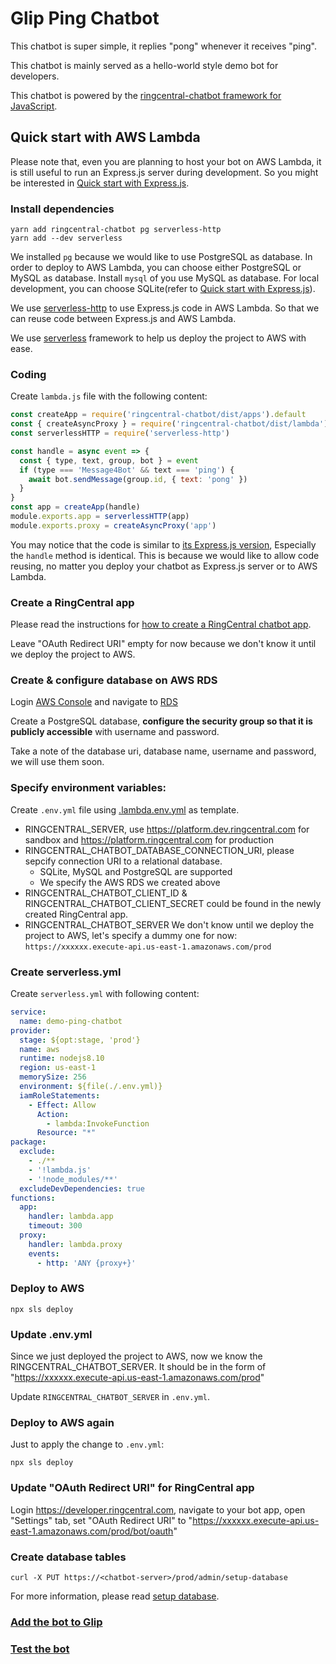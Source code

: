 # Glip Ping Chatbot

This chatbot is super simple, it replies "pong" whenever it receives "ping".

This chatbot is mainly served as a hello-world style demo bot for developers.

This chatbot is powered by the [ringcentral-chatbot framework for JavaScript](https://github.com/tylerlong/ringcentral-chatbot-js).


## Quick start with AWS Lambda

Please note that, even you are planning to host your bot on AWS Lambda, it is still useful to run an Express.js server during development. So you might be interested in [Quick start with Express.js](https://github.com/tylerlong/glip-ping-chatbot/tree/express).


### Install dependencies

```
yarn add ringcentral-chatbot pg serverless-http
yarn add --dev serverless
```

We installed `pg` because we would like to use PostgreSQL as database. In order to deploy to AWS Lambda, you can choose either PostgreSQL or MySQL as database. Install `mysql` of you use MySQL as database.
For local development, you can choose SQLite(refer to [Quick start with Express.js](https://github.com/tylerlong/glip-ping-chatbot/tree/express#quick-start-with-expressjs)).

We use [serverless-http](https://github.com/dougmoscrop/serverless-http) to use Express.js code in AWS Lambda. So that we can reuse code between Express.js and AWS Lambda.

We use [serverless](https://github.com/serverless/serverless) framework to help us deploy the project to AWS  with ease.


### Coding

Create `lambda.js` file with the following content:

```js
const createApp = require('ringcentral-chatbot/dist/apps').default
const { createAsyncProxy } = require('ringcentral-chatbot/dist/lambda')
const serverlessHTTP = require('serverless-http')

const handle = async event => {
  const { type, text, group, bot } = event
  if (type === 'Message4Bot' && text === 'ping') {
    await bot.sendMessage(group.id, { text: 'pong' })
  }
}
const app = createApp(handle)
module.exports.app = serverlessHTTP(app)
module.exports.proxy = createAsyncProxy('app')
```

You may notice that the code is similar to [its Express.js version](https://github.com/tylerlong/glip-ping-chatbot/tree/express#coding), Especially the `handle` method is identical. This is because we would like to allow code reusing, no matter you deploy your chatbot as Express.js server or to AWS Lambda.


### Create a RingCentral app

Please read the instructions for [how to create a RingCentral chatbot app](https://github.com/tylerlong/ringcentral-chatbot-js#create-a-ringcentral-app).

Leave "OAuth Redirect URI" empty for now because we don't know it until we deploy the project to AWS.


### Create & configure database on AWS RDS

Login [AWS Console](https://console.aws.amazon.com) and navigate to [RDS](https://console.aws.amazon.com/rds/home?region=us-east-1)

Create a PostgreSQL database, **configure the security group so that it is publicly accessible** with username and password.

Take a note of the database uri, database name, username and password, we will use them soon.


### Specify environment variables:

Create `.env.yml` file using [.lambda.env.yml](https://github.com/tylerlong/ringcentral-chatbot-js/blob/master/.lambda.env.yml) as template.

- RINGCENTRAL_SERVER, use https://platform.dev.ringcentral.com for sandbox and https://platform.ringcentral.com for production
- RINGCENTRAL_CHATBOT_DATABASE_CONNECTION_URI, please sepcify connection URI to a relational database.
    - SQLite, MySQL and PostgreSQL are supported
    - We specify the AWS RDS we created above
- RINGCENTRAL_CHATBOT_CLIENT_ID & RINGCENTRAL_CHATBOT_CLIENT_SECRET could be found in the newly created RingCentral app.
- RINGCENTRAL_CHATBOT_SERVER We don't know until we deploy the project to AWS, let's specify a dummy one for now: `https://xxxxxx.execute-api.us-east-1.amazonaws.com/prod`


### Create serverless.yml

Create `serverless.yml` with following content:

```yml
service:
  name: demo-ping-chatbot
provider:
  stage: ${opt:stage, 'prod'}
  name: aws
  runtime: nodejs8.10
  region: us-east-1
  memorySize: 256
  environment: ${file(./.env.yml)}
  iamRoleStatements:
    - Effect: Allow
      Action:
        - lambda:InvokeFunction
      Resource: "*"
package:
  exclude:
    - ./**
    - '!lambda.js'
    - '!node_modules/**'
  excludeDevDependencies: true
functions:
  app:
    handler: lambda.app
    timeout: 300
  proxy:
    handler: lambda.proxy
    events:
      - http: 'ANY {proxy+}'
```

### Deploy to AWS

```
npx sls deploy
```


### Update .env.yml

Since we just deployed the project to AWS, now we know the RINGCENTRAL_CHATBOT_SERVER. It should be in the form of "https://xxxxxx.execute-api.us-east-1.amazonaws.com/prod"

Update `RINGCENTRAL_CHATBOT_SERVER` in `.env.yml`.


### Deploy to AWS again

Just to apply the change to `.env.yml`:

```
npx sls deploy
```


### Update "OAuth Redirect URI" for RingCentral app

Login https://developer.ringcentral.com, navigate to your bot app, open "Settings" tab, set "OAuth Redirect URI" to "https://xxxxxx.execute-api.us-east-1.amazonaws.com/prod/bot/oauth"



### Create database tables

```
curl -X PUT https://<chatbot-server>/prod/admin/setup-database
```

For more information, please read [setup database](https://github.com/tylerlong/ringcentral-chatbot-js#setup-database).


### [Add the bot to Glip](https://github.com/tylerlong/glip-ping-chatbot/tree/master#add-the-bot-to-glip)


### [Test the bot](https://github.com/tylerlong/glip-ping-chatbot/tree/master#test-the-bot)
